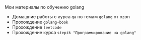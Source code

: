 Мои материалы по обучению golang

- Домашние работы с курса ```qa``` по темам ```golang``` от ozon
- Прохождение ```golang-book```
- Прохождение ```leetcode```
- Прохождение курса ```stepik "Программирование на golang"```